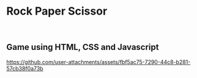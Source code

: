 # Rock Paper Scissor
</br>
<h2>Game using HTML, CSS and Javascript</h2>

https://github.com/user-attachments/assets/fbf5ac75-7290-44c8-b281-57cb38f0a73b

